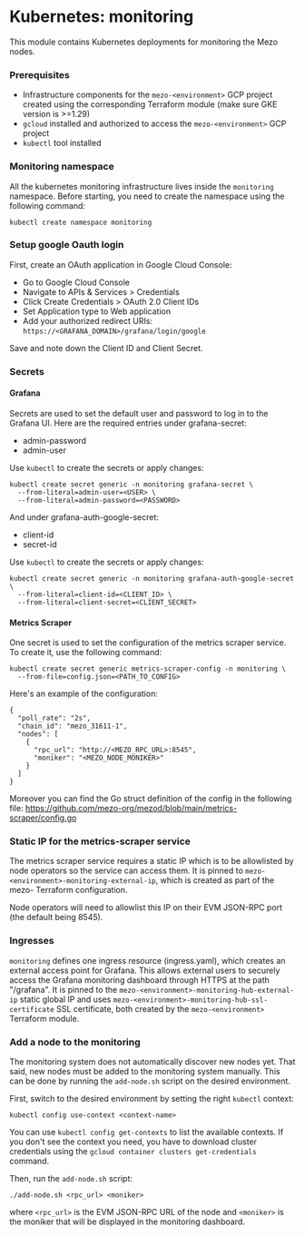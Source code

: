 # Kubernetes: monitoring

This module contains Kubernetes deployments for monitoring the Mezo nodes.

### Prerequisites

- Infrastructure components for the `mezo-<environment>` GCP project created using the
  corresponding Terraform module (make sure GKE version is >=1.29)
- `gcloud` installed and authorized to access the `mezo-<environment>` GCP project
- `kubectl` tool installed

### Monitoring namespace

All the kubernetes monitoring infrastructure lives inside the `monitoring`
namespace. Before starting, you need to create the namespace using the
following command:
```Shell
kubectl create namespace monitoring
```

### Setup google Oauth login

First, create an OAuth application in Google Cloud Console:
- Go to Google Cloud Console
- Navigate to APIs & Services > Credentials
- Click Create Credentials > OAuth 2.0 Client IDs
- Set Application type to Web application
- Add your authorized redirect URIs: `https://<GRAFANA_DOMAIN>/grafana/login/google`

Save and note down the Client ID and Client Secret.

### Secrets

#### Grafana

Secrets are used to set the default user and password to log in to
the Grafana UI. Here are the required entries under grafana-secret:
- admin-password
- admin-user

Use `kubectl` to create the secrets or apply changes:
```Shell
kubectl create secret generic -n monitoring grafana-secret \
  --from-literal=admin-user=<USER> \
  --from-literal=admin-password=<PASSWORD>

```

And under grafana-auth-google-secret:
- client-id
- secret-id

Use `kubectl` to create the secrets or apply changes:
```Shell
kubectl create secret generic -n monitoring grafana-auth-google-secret \
  --from-literal=client-id=<CLIENT_ID> \
  --from-literal=client-secret=<CLIENT_SECRET>

```

#### Metrics Scraper

One secret is used to set the configuration of the metrics scraper service. To
create it, use the following command:
```Shell
kubectl create secret generic metrics-scraper-config -n monitoring \
  --from-file=config.json=<PATH_TO_CONFIG>
```

Here's an example of the configuration:
```
{
  "poll_rate": "2s",
  "chain_id": "mezo_31611-1",
  "nodes": [
    {
      "rpc_url": "http://<MEZO_RPC_URL>:8545",
      "moniker": "<MEZO_NODE_MONIKER>"
    }
  ]
}
```

Moreover you can find the Go struct definition of the config in the following
file: https://github.com/mezo-org/mezod/blob/main/metrics-scraper/config.go

### Static IP for the metrics-scraper service

The metrics scraper service requires a static IP which is to be allowlisted
by node operators so the service can access them. It is pinned to
`mezo-<environment>-monitoring-external-ip`, which is created as part of the
mezo-<environment> Terraform configuration.

Node operators will need to allowlist this IP on their EVM JSON-RPC port
(the default being 8545).

### Ingresses

`monitoring` defines one ingress resource (ingress.yaml), which  creates an external
access point for Grafana. This allows external users to securely access the Grafana
monitoring dashboard through HTTPS at the path "/grafana". It is pinned to the
`mezo-<environment>-monitoring-hub-external-ip` static global IP and uses
`mezo-<environment>-monitoring-hub-ssl-certificate` SSL certificate, both created by
the `mezo-<environment>` Terraform module.

### Add a node to the monitoring

The monitoring system does not automatically discover new nodes yet. That said,
new nodes must be added to the monitoring system manually. This can be done by
running the `add-node.sh` script on the desired environment.

First, switch to the desired environment by setting the right `kubectl` context:
```Shell
kubectl config use-context <context-name>
```

You can use `kubectl config get-contexts` to list the available contexts. If you don't
see the context you need, you have to download cluster credentials using the
`gcloud container clusters get-credentials` command.

Then, run the `add-node.sh` script:
```Shell
./add-node.sh <rpc_url> <moniker>
```
where `<rpc_url>` is the EVM JSON-RPC URL of the node and `<moniker>` is the moniker that
will be displayed in the monitoring dashboard.
